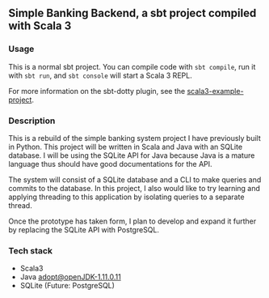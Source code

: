 ## Simple Banking Backend, a sbt project compiled with Scala 3

### Usage

This is a normal sbt project. You can compile code with `sbt compile`, run it with `sbt run`, and `sbt console` will start a Scala 3 REPL.

For more information on the sbt-dotty plugin, see the
[scala3-example-project](https://github.com/scala/scala3-example-project/blob/main/README.md).


### Description
This is a rebuild of the simple banking system project I have previously built in Python.  This project will be written in Scala and Java with an SQLite database.  I will be using the SQLite API for Java because Java is a mature language thus should have good documentations for the API.

The system will consist of a SQLite database and a CLI to make queries and commits to the database.  In this project, I also would like to try learning and applying threading to this application by isolating queries to a separate thread.

Once the prototype has taken form, I plan to develop and expand it further by replacing the SQLite API with PostgreSQL.


### Tech stack
- Scala3
- Java adopt@openJDK-1.11.0.11
- SQLite
(Future: PostgreSQL)
